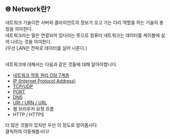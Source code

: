 ## 🌐 Network란?

네트워크 기술이란 서버와 클라이언트의 정보가 오고 가는 다리 역할을 하는 기술의 총칭을 의미한다. <br />
네트워크라는 말은 연결되어 있다라는 뜻으로 컴퓨터 네트워크는 데이터를 케이블에 실어 나르는 것을 의미한다.<br />
(무선 LAN은 전파로 데이터를 실어 나른다.)<br />
<br />

네트워크에 대해서는 다음과 같은 것들에 대해 알아야합니다.

-   [네트워크 작동 원리 OSI 7계층](https://github.com/jinah95/Frontend-Interview/blob/f747974244d444436c45cb81485ac5ca4023d21a/Network/OSI%207%EA%B3%84%EC%B8%B5.md)
-   [IP (Internet Protocol Address)](https://github.com/jinah95/Frontend-Interview/blob/main/Network/IP.md)
-   [TCP/UDP](https://github.com/jinah95/Frontend-Interview/blob/main/Network/TCP%26UDP.md)
-   [PORT](https://github.com/jinah95/Frontend-Interview/blob/main/Network/PORT.md)
-   [DNS](https://github.com/jinah95/Frontend-Interview/blob/main/Network/DNS.md)
-   [URI / URN / URL](https://github.com/jinah95/Frontend-Interview/blob/main/Network/URI%26URN%26URL.md)
-   웹 브라우저 요청 흐름
-   HTTP / HTTPS

더 많은 것들이 있지만 우선 이 정도로 알아봅시다. <br />
클릭하여 이동해봅시다!
